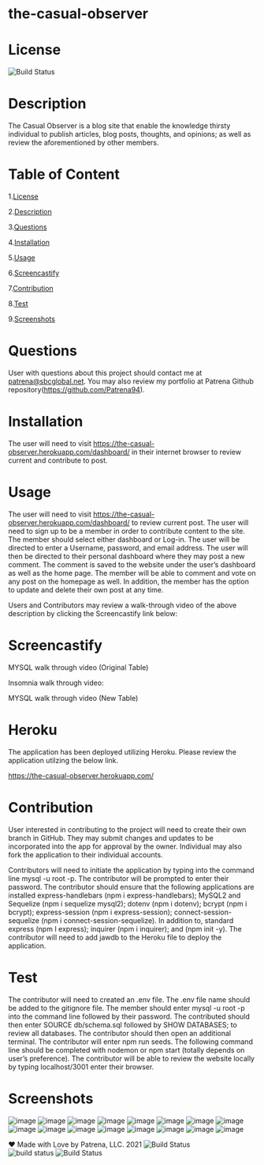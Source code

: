 # the-casual-observer
 
# License
   
![Build Status](https://img.shields.io/github/license/Patrena94/P3-Corp)  


 # Description
 The Casual Observer is a blog site that enable the knowledge thirsty individual to publish articles, blog posts, thoughts, and opinions; as well as review the aforementioned by other members.  


 # Table of Content 
 1.[License](#License)

 2.[Description](#Description)

 3.[Questions](#Questions)

 4.[Installation](#Installation)

 5.[Usage](#Usage)

 6.[Screencastify](#Screencastify)

 7.[Contribution](#Contribution)

 8.[Test](#Test)

 9.[Screenshots](#Screenshots)

 # Questions  

 User with questions about this project should contact me at patrena@sbcglobal.net.  You may also review my portfolio at Patrena Github repository(https://github.com/Patrena94).
 

 
# Installation
 The user will need to visit https://the-casual-observer.herokuapp.com/dashboard/  in their internet browser to review current and contribute to post.    

# Usage
The user will need to visit https://the-casual-observer.herokuapp.com/dashboard/ to review current post.  The user will need to sign up to be a member in order to contribute content to the site.  The member should select either dashboard or Log-in.  The user will be directed to enter a Username, password, and email address. The user will then be directed to their personal dashboard where they may post a new comment. The comment is saved to the website under the user’s dashboard as well as the home page.   The member will be able to comment and vote on any post on the homepage as well.  In addition, the member has the option to update and delete their own post at any time. 

Users and Contributors may review a walk-through video of the above description by clicking the Screencastify link below:

# Screencastify


MYSQL walk through video (Original Table)


Insomnia walk through video:

MYSQL walk through video (New Table) 


# Heroku
The application has been deployed utilizing Heroku. Please review the application utilzing the below link.

https://the-casual-observer.herokuapp.com/
  
# Contribution
User interested in contributing to the project will need to create their own branch in GitHub.  They may submit changes and updates to be incorporated into the app for approval by the owner.  Individual may also fork the application to their individual accounts. 

Contributors will need to initiate the application by typing into the command line mysql -u root -p.  The contributor will be prompted to enter their password. The contributor should ensure that the following applications are installed express-handlebars (npm i express-handlebars); MySQL2 and Sequelize (npm i sequelize mysql2); dotenv (npm i dotenv); bcrypt (npm i bcrypt); express-session (npm i express-session); connect-session-sequelize (npm i connect-session-sequelize). In addition to, standard express (npm I express); inquirer (npm i inquirer); and (npm init -y).  The contributor will need to add jawdb to the Heroku file to deploy the application. 

# Test
The contributor will need to created an .env file. The .env file name should be added to the gitignore file. The member should enter mysql -u root -p into the command line followed by their password.  The contributed should then enter SOURCE db/schema.sql followed by SHOW DATABASES; to review all databases.  The contributor should then open an additional terminal.  The contributor will enter npm run seeds.  The following command line should be completed with nodemon or npm start (totally depends on user’s preference). The contributor will be able to review the website locally by typing localhost/3001 enter their browser. 

# Screenshots

![image](https://user-images.githubusercontent.com/83892241/131260474-48d8004d-d32a-428c-afda-3fa4a32a9f08.png)
![image](https://user-images.githubusercontent.com/83892241/131260488-1a0ad928-7ba2-436e-bcf6-51fd951ff99a.png)
![image](https://user-images.githubusercontent.com/83892241/131260501-7b31dd49-dee6-43b0-9d0f-603ebcadafef.png)
![image](https://user-images.githubusercontent.com/83892241/131260539-f1710b87-7648-4f83-bb2b-5ead6ce200c1.png)
![image](https://user-images.githubusercontent.com/83892241/131260551-9e198025-3813-4d09-b4bb-aa802b9c9b50.png)
![image](https://user-images.githubusercontent.com/83892241/131260566-39a71ad5-10d5-4a22-84e3-66b5f72e2fac.png)
![image](https://user-images.githubusercontent.com/83892241/131260591-a48f0415-b3f7-4820-b556-5094c48a98ca.png)
![image](https://user-images.githubusercontent.com/83892241/131260602-75ef2639-b65c-4133-8e40-7c29eb1bafee.png)
![image](https://user-images.githubusercontent.com/83892241/131260617-87316434-b49e-4e7a-9708-4325ee8d3811.png)
![image](https://user-images.githubusercontent.com/83892241/131260629-cb0c3082-aafa-488b-bd16-13abdee38088.png)
![image](https://user-images.githubusercontent.com/83892241/131260639-99bb255f-b09d-48ed-9090-a2c87f1fd22c.png)
![image](https://user-images.githubusercontent.com/83892241/131260662-000a6e31-612c-45c4-8620-b3bca83732df.png)
![image](https://user-images.githubusercontent.com/83892241/131260680-72136d1a-eb12-44c6-960a-04858cd87acb.png)
![image](https://user-images.githubusercontent.com/83892241/131260691-58326171-0d14-4882-8d47-254fbe08ae67.png)
![image](https://user-images.githubusercontent.com/83892241/131260701-5d940db6-637d-4177-80fd-4911787ac735.png)
![image](https://user-images.githubusercontent.com/83892241/131260712-0b260af9-0caa-4799-bfca-191f0745a198.png)


❤️ Made with Love by Patrena, LLC. 2021
![Build Status](https://img.shields.io/github/languages/top/Patrena94/Smith-Corporation-Work-Scheduler)  
![build status](https://img.shields.io/github/languages/top/Patrena94/Mobile-Drive-in-Theater)
![Build Status](https://img.shields.io/github/languages/top/Patrena94/Multi-City-Weather-Dashboard)
 